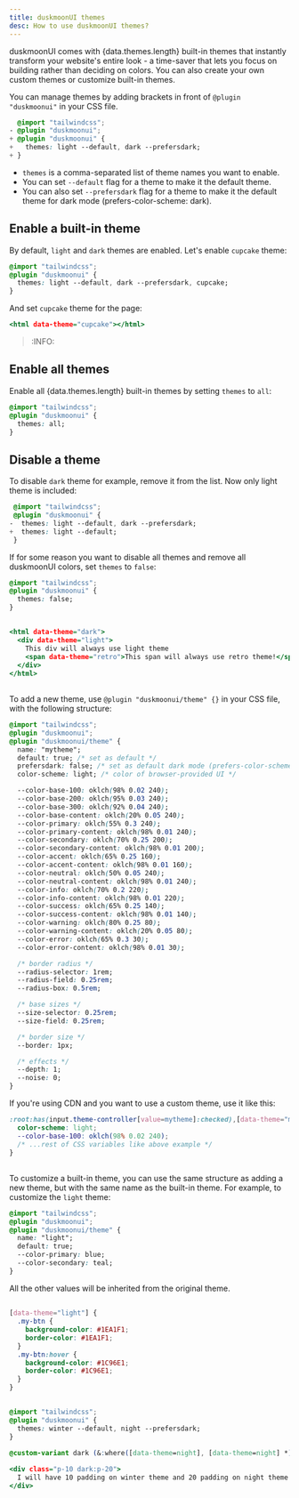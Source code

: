 ```yaml
---
title: duskmoonUI themes
desc: How to use duskmoonUI themes?
---
```


<script>
  import ThemePreviews from "$components/ThemePreviews.svelte"
  import Translate from "$components/Translate.svelte"
  export let data
</script>

duskmoonUI comes with {data.themes.length} built-in themes that instantly transform your website's entire look - a time-saver that lets you focus on building rather than deciding on colors.
You can also create your own custom themes or customize built-in themes.

You can manage themes by adding brackets in front of `@plugin "duskmoonui"` in your CSS file.

```diff:app.css
  @import "tailwindcss";
- @plugin "duskmoonui";
+ @plugin "duskmoonui" {
+   themes: light --default, dark --prefersdark;
+ }
```
- `themes` is a comma-separated list of theme names you want to enable.
- You can set `--default` flag for a theme to make it the default theme.
- You can also set `--prefersdark` flag for a theme to make it the default theme for dark mode (prefers-color-scheme: dark).

## Enable a built-in theme

By default, `light` and `dark` themes are enabled. Let's enable `cupcake` theme:  

```css:app.css
@import "tailwindcss";
@plugin "duskmoonui" {
  themes: light --default, dark --prefersdark, cupcake;
}
```
And set `cupcake` theme for the page:
```html:index.html
<html data-theme="cupcake"></html>
```

> :INFO:  <span><Translate text="I suggest using <a href='https://github.com/saadeghi/theme-change'>theme-change</a>, so you can switch themes and save selected theme in local storage." /></span>

## <Translate text="List of themes" />

<Translate text="Try them:" />

<ThemePreviews themes={data.themes}/>

## Enable all themes

Enable all {data.themes.length} built-in themes by setting `themes` to `all`:

```css:app.css
@import "tailwindcss";
@plugin "duskmoonui" {
  themes: all;
}
```

## Disable a theme

To disable `dark` theme for example, remove it from the list. Now only light theme is included:

```diff:app.css
 @import "tailwindcss";
 @plugin "duskmoonui" {
-  themes: light --default, dark --prefersdark;
+  themes: light --default;
 }
```

If for some reason you want to disable all themes and remove all duskmoonUI colors, set `themes` to `false`:

```css:app.css
@import "tailwindcss";
@plugin "duskmoonui" {
  themes: false;
}
```

## <Translate text="How to use a theme only for a section of a page?" />

<Translate text="Add <code>data-theme='THEME_NAME'</code> to any element and everything inside will have your theme." />
<Translate text="You can nest themes and there is no limit!" />

<Translate text="You can force a section of your HTML to only use a specific theme." />

```html:index.html
<html data-theme="dark">
  <div data-theme="light">
    This div will always use light theme
    <span data-theme="retro">This span will always use retro theme!</span>
  </div>
</html>
```

## <Translate text="How to add a new custom theme?" />

To add a new theme, use `@plugin "duskmoonui/theme" {}` in your CSS file, with the following structure:

```css:app.css
@import "tailwindcss";
@plugin "duskmoonui";
@plugin "duskmoonui/theme" {
  name: "mytheme";
  default: true; /* set as default */
  prefersdark: false; /* set as default dark mode (prefers-color-scheme:dark) */
  color-scheme: light; /* color of browser-provided UI */

  --color-base-100: oklch(98% 0.02 240);
  --color-base-200: oklch(95% 0.03 240);
  --color-base-300: oklch(92% 0.04 240);
  --color-base-content: oklch(20% 0.05 240);
  --color-primary: oklch(55% 0.3 240);
  --color-primary-content: oklch(98% 0.01 240);
  --color-secondary: oklch(70% 0.25 200);
  --color-secondary-content: oklch(98% 0.01 200);
  --color-accent: oklch(65% 0.25 160);
  --color-accent-content: oklch(98% 0.01 160);
  --color-neutral: oklch(50% 0.05 240);
  --color-neutral-content: oklch(98% 0.01 240);
  --color-info: oklch(70% 0.2 220);
  --color-info-content: oklch(98% 0.01 220);
  --color-success: oklch(65% 0.25 140);
  --color-success-content: oklch(98% 0.01 140);
  --color-warning: oklch(80% 0.25 80);
  --color-warning-content: oklch(20% 0.05 80);
  --color-error: oklch(65% 0.3 30);
  --color-error-content: oklch(98% 0.01 30);

  /* border radius */
  --radius-selector: 1rem;
  --radius-field: 0.25rem;
  --radius-box: 0.5rem;

  /* base sizes */
  --size-selector: 0.25rem;
  --size-field: 0.25rem;

  /* border size */
  --border: 1px;

  /* effects */
  --depth: 1;
  --noise: 0;
}
```

If you're using CDN and you want to use a custom theme, use it like this:

```css:app.css
:root:has(input.theme-controller[value=mytheme]:checked),[data-theme="mytheme"] { /* mytheme is the name of the custom theme */
  color-scheme: light;
  --color-base-100: oklch(98% 0.02 240);
  /* ...rest of CSS variables like above example */
}
```

## <Translate text="How to customize an existing theme?" />

To customize a built-in theme, you can use the same structure as adding a new theme, but with the same name as the built-in theme. For example, to customize the `light` theme:

```css:app.css
@import "tailwindcss";
@plugin "duskmoonui";
@plugin "duskmoonui/theme" {
  name: "light";
  default: true;
  --color-primary: blue;
  --color-secondary: teal;
}
```
All the other values will be inherited from the original theme.

## <Translate text="How to add custom styles for a specific theme?" />

<Translate text="You can write custom style for your elements only for a specific theme." />
<Translate text="In this example, .my-btn class only will have this style on light theme." />

```css:app.css
[data-theme="light"] {
  .my-btn {
    background-color: #1EA1F1;
    border-color: #1EA1F1;
  }
  .my-btn:hover {
    background-color: #1C96E1;
    border-color: #1C96E1;
  }
}
```

## <Translate text="How to apply Tailwind's 'dark:' selector for specific themes" />

<Translate text="duskmoonUI can be configured to use Tailwind's `dark:` prefix" />
<Translate text="For example if you want a padding only for a duskmoonUI dark theme you can use `dark:p-10`"/>

<Translate text="In the example below, 'night' is darkmode theme so we add it to `@variant dark`"/>

```css:app.css
@import "tailwindcss";
@plugin "duskmoonui" {
  themes: winter --default, night --prefersdark;
}

@custom-variant dark (&:where([data-theme=night], [data-theme=night] *));
```
```html:index.html
<div class="p-10 dark:p-20">
  I will have 10 padding on winter theme and 20 padding on night theme
</div>
```
